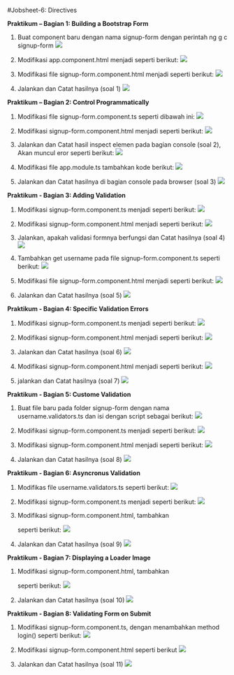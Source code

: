 #Jobsheet-6: Directives

**Praktikum – Bagian 1: Building a Bootstrap Form**

1. Buat component baru dengan nama signup-form dengan perintah ng g c signup-form
![](image/Jobsheet8/1.png)

2. Modifikasi app.component.html menjadi seperti berikut:
![](image/Jobsheet8/2.png)

3. Modifikasi file signup-form.component.html menjadi seperti berikut:
 ![](image/Jobsheet8/3.png)

4. Jalankan dan Catat hasilnya (soal 1)
 ![](image/Jobsheet8/3A.png)

 **Praktikum – Bagian 2: Control Programmatically**

 1. Modifikasi file signup-form.component.ts seperti dibawah ini:
 ![](image/Jobsheet8/2.1.png)

2. Modifikasi signup-form.component.html menjadi seperti berikut:
  ![](image/Jobsheet8/2.2.png)

3. Jalankan dan Catat hasil inspect elemen pada bagian console (soal 2), Akan muncul eror seperti berikut:
  ![](image/Jobsheet8/2.3.png)

4. Modifikasi file app.module.ts tambahkan kode berikut:
  ![](image/Jobsheet8/2.4.png)

5. Jalankan dan Catat hasilnya di bagian console pada browser (soal 3)
  ![](image/Jobsheet8/2.5.png)

**Praktikum - Bagian 3: Adding Validation**
1. Modifikasi signup-form.component.ts menjadi seperti berikut:
  ![](image/Jobsheet8/3.1.png)

2. Modifikasi signup-form.component.html menjadi seperti berikut:
  ![](image/Jobsheet8/3.2.png)

3. Jalankan, apakah validasi formnya berfungsi dan Catat hasilnya (soal 4)
  ![](image/Jobsheet8/3.3.png)

4. Tambahkan get username pada file signup-form.component.ts seperti berikut:
  ![](image/Jobsheet8/3.4.png)

5. Modifikasi file signup-form.component.html menjadi seperti berikut:
   ![](image/Jobsheet8/3.5.png)

6. Jalankan dan Catat hasilnya (soal 5)
    ![](image/Jobsheet8/3.6.png)

**Praktikum - Bagian 4: Specific Validation Errors**

1. Modifikasi signup-form.component.ts menjadi seperti berikut:
    ![](image/Jobsheet8/4.1.png)

2. Modifikasi signup-form.component.html menjadi seperti berikut:
    ![](image/Jobsheet8/4.2.png)

3. Jalankan dan Catat hasilnya (soal 6)
    ![](image/Jobsheet8/h4.png)

4. Modifikasi signup-form.component.html menjadi seperti berikut:
    ![](image/Jobsheet8/4.3.png)

5. jalankan dan Catat hasilnya (soal 7)
    ![](image/Jobsheet8/h.4a.png)

**Praktikum - Bagian 5: Custome Validation**

1. Buat file baru pada folder signup-form dengan nama username.validators.ts dan isi dengan script sebagai berikut:
    ![](image/Jobsheet8/5.1.png)

2. Modifikasi signup-form.component.ts menjadi seperti berikut:
    ![](image/Jobsheet8/5.2.png)

3. Modifikasi signup-form.component.html menjadi seperti berikut:
    ![](image/Jobsheet8/5.3.png)

4. Jalankan dan Catat hasilnya (soal 8)
    ![](image/Jobsheet8/5.5.png)

**Praktikum - Bagian 6: Asyncronus Validation**

1. Modifikas file username.validators.ts seperti berikut:
   ![](image/Jobsheet8/6.1.png)

2. Modifikasi signup-form.component.ts menjadi seperti berikut:
    ![](image/Jobsheet8/6.2.png)

3. Modifikasi signup-form.component.html, tambahkan <div> seperti berikut:
     ![](image/Jobsheet8/6.3.png)

4. Jalankan dan Catat hasilnya (soal 9)
    ![](image/Jobsheet8/6.4.png)

**Praktikum - Bagian 7: Displaying a Loader Image**
1. Modifikasi signup-form.component.html, tambahkan <div> seperti berikut:
 ![](image/Jobsheet8/7.png)

2. Jalankan dan Catat hasilnya (soal 10)
 ![](image/Jobsheet8/7.1.png)

 **Praktikum - Bagian 8: Validating Form on Submit**

 1. Modifikasi signup-form.component.ts, dengan menambahkan method login() seperti berikut:
  ![](image/Jobsheet8/8.1.png)

 2. Modifikasi signup-form.component.html seperti berikut
   ![](image/Jobsheet8/8.2.png)

 3. Jalankan dan Catat hasilnya (soal 11)
    ![](image/Jobsheet8/8.3.png)

